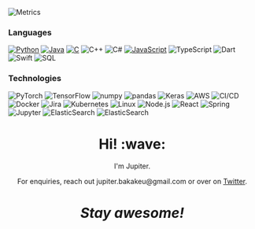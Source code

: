 ![Metrics](https://metrics.lecoq.io/jupiterbak?template=classic&config.timezone=Europe%2FBerlin&config.animated=true)

<!--

**jupiterbak/jupiterbak** is a ✨ _special_ ✨ repository because its `README.md` (this file) appears on your GitHub profile.
### Hi there 👋
Here are some ideas to get you started:

- 🔭 I’m currently working on ...
- 🌱 I’m currently learning ...
- 👯 I’m looking to collaborate on ...
- 🤔 I’m looking for help with ...
- 💬 Ask me about ...
- 📫 How to reach me: ...
- 😄 Pronouns: ...
- ⚡ Fun fact: ...

### My Stats
![Jupiter's github stats](https://github-readme-stats.vercel.app/api?username=jupiterbak&show_icons=true&theme=radical)
-->

### Languages

[![Python](https://img.shields.io/badge/-Python-000?&logo=python)](https://github.com/jupiterbak?tab=repositories&q=&type=&language=python)
[![Java](https://img.shields.io/badge/-Java-000?&logo=Java&logoColor=007396)](https://github.com/jupiterbak?tab=repositories&q=&type=&language=java)
[![C](https://img.shields.io/badge/-C-000?&logo=C)](https://github.com/jupiterbak?tab=repositories&q=&type=&language=c)
![C++](https://img.shields.io/badge/-C++-000?&logo=c%2b%2b&logoColor=00599C)
![C#](https://img.shields.io/badge/c%23%20-000?logo=c-sharp&logoColor=green)
[![JavaScript](https://img.shields.io/badge/-JavaScript-000?&logo=JavaScript&logoColor=ddc508)](https://github.com/jupiterbak?tab=repositories&q=&type=&language=javascript)
![TypeScript](https://img.shields.io/badge/-TypeScript-000?&logo=TypeScript&logoColor=007ACC)
![Dart](https://img.shields.io/badge/dart-000?&logo=dart&logoColor=230175C2) 
![Swift](https://img.shields.io/badge/-Swift-000?&logo=Swift)
![SQL](https://img.shields.io/badge/-SQL-000?&logo=MySQL&logoColor=4479A1)

### Technologies

![PyTorch](https://img.shields.io/badge/PyTorch-000?&logo=PyTorch&logoColor=23EE4C2C)
![TensorFlow](https://img.shields.io/badge/TensorFlow-000?&logo=TensorFlow&logoColor=TensorFlow)
![numpy](https://img.shields.io/badge/numpy-000?&logo=numpy&logoColor=23013243)
![pandas](https://img.shields.io/badge/pandas-000?&logo=pandas&logoColor=23150458)
![Keras](https://img.shields.io/badge/Keras-000?&logo=Keras&logoColor=23D00000)
![AWS](https://img.shields.io/badge/-AWS-000?&logo=Amazon-AWS&logoColor=FF9900)
![CI/CD](https://img.shields.io/badge/-CI%2FCD-000?&logo=CircleCI&logoColor=888)
![Docker](https://img.shields.io/badge/-Docker-000?&logo=Docker)
![Jira](https://img.shields.io/badge/-Jira-000?&logo=Jira-Software&logoColor=0052CC)
![Kubernetes](https://img.shields.io/badge/-Kubernetes-000?&logo=Kubernetes)
![Linux](https://img.shields.io/badge/-Linux-000?&logo=Linux&logoColor=FCC624)
![Node.js](https://img.shields.io/badge/-Node.js-000?&logo=node.js)
![React](https://img.shields.io/badge/-React-000?&logo=React)
![Spring](https://img.shields.io/badge/-Spring-000?&logo=Spring)
![Jupyter](https://img.shields.io/badge/-Jupyter-000?&logo=Jupyter&logoColor=23F37626)
![ElasticSearch](https://img.shields.io/badge/-ElasticSearch-000?&logo=elasticsearch&logoColor=005571)
![ElasticSearch](https://img.shields.io/badge/Flutter-000?&logo=Flutter&logoColor=2302569B)


<h1 align='center'> Hi! :wave:</h1>
<p align='center'>
I'm Jupiter.
</p>
<p align='center'>For enquiries, reach out jupiter.bakakeu@gmail.com or over on <a href="https://twitter.com/JBakakeu">Twitter</a>.</p>

<h1 align='center'><i>Stay awesome!</i></h1>
